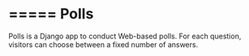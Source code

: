 =====
Polls
=====

Polls is a Django app to conduct Web-based polls. For each question,
visitors can choose between a fixed number of answers.